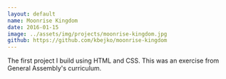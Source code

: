 ```yaml
---
layout: default
name: Moonrise Kingdom
date: 2016-01-15
image: ../assets/img/projects/moonrise-kingdom.jpg
github: https://github.com/kbejko/moonrise-kingdom
---
```


The first project I build using HTML and CSS. This was an exercise from General Assembly's curriculum.
